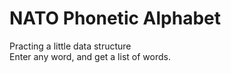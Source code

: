 # NATO Phonetic Alphabet

Practing a little data structure <br>
Enter any word, and get a list of words. 
